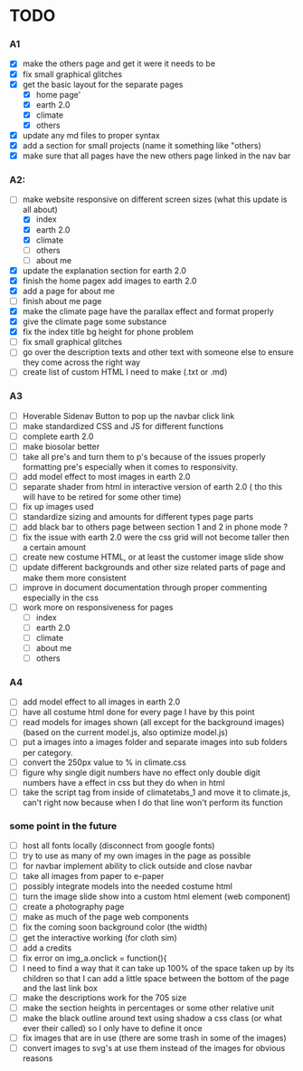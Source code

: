 # TODO

### A1

- [x] make the others page and get it were it needs to be
- [x] fix small graphical glitches
- [x] get the basic layout for the separate pages
  - [x] home page'
  - [x] earth 2.0
  - [x] climate
  - [x] others
- [x] update any md files to proper syntax
- [x] add a section for small projects (name it something like "others)
- [x] make sure that all pages have the new others page linked in the nav bar

### A2:

- [ ] make website responsive on different screen sizes (what this update is all about) 
  - [x]  index
  - [x] earth 2.0
  - [x] climate
  - [ ] others
  - [ ] about me
- [x] update the explanation section for earth 2.0
- [x] finish the home pagex add images to earth 2.0
- [x] add a page for about me
- [ ] finish about me page
- [x] make the climate page have the parallax effect and format properly
- [x] give the climate page some substance  
- [x] fix the index title bg height for phone problem
- [ ] fix small graphical glitches
- [ ] go over the description texts and other text with someone else to ensure they come across the right way
- [ ] create list of custom HTML I need to make (.txt or .md)

### A3

- [ ] Hoverable Sidenav Button to pop up the navbar click link
- [ ] make standardized CSS and JS for different functions
- [ ] complete earth 2.0
- [ ] make biosolar better 
- [ ] take all pre's and turn them to p's because of the issues properly formatting pre's especially when it comes to responsivity.
- [ ] add model effect to most images in earth 2.0
- [ ] separate shader from html in interactive version of earth 2.0 ( tho this will have to be retired for some other time)
- [ ] fix up images used
- [ ] standardize sizing and amounts for different types page parts
- [ ] add black bar to others page between section 1 and 2 in phone mode ?
- [ ] fix the issue with earth 2.0 were the css grid will not become taller then a certain amount
- [ ] create new costume HTML, or at least the customer image slide show
- [ ] update different backgrounds and other size related parts of page and make them more consistent
- [ ] improve in document documentation through proper commenting especially in the css
- [ ] work more on responsiveness for pages
  - [ ] index
  - [ ] earth 2.0
  - [ ] climate
  - [ ] about me
  - [ ] others

### A4

- [ ] add model effect to all images in earth 2.0
- [ ] have all costume html done for every page I have by this point
- [ ] read models for images shown (all except for the background images) (based on the current model.js, also optimize model.js)
- [ ] put a images into a images folder and separate images into sub folders per category.
- [ ] convert the 250px value to % in climate.css
- [ ] figure why single digit numbers have no effect only double digit numbers have a effect in css but they do when in html
- [ ] take the script tag from inside of climatetabs_1 and move it to climate.js, can't right now because when I do that line won't perform its function

### some point in the future

- [ ] host all fonts locally (disconnect from google fonts)
- [ ] try to use as many of my own images in the page as possible
- [ ] for navbar implement ability to click outside and close navbar
- [ ] take all images from paper to e-paper
- [ ] possibly integrate models into the needed costume html 
- [ ] turn the image slide show into a custom html element (web component)
- [ ] create a photography page
- [ ] make as much of the page web components  
- [ ] fix the coming soon background color (the width)
- [ ] get the interactive working (for cloth sim)
- [ ] add a credits
- [ ] fix error on img_a.onclick = function(){
- [ ] I need to find a way that it can take up 100% of the space taken up by its children so that I can add a little space between the bottom of the page and the last link box
- [ ] make the descriptions work for the 705 size
- [ ] make the section heights in percentages or some other relative unit
- [ ] make the black outline around text using shadow a css class (or what ever their called) so I only have to define it once
- [ ] fix images that are in use (there are some trash in some of the images)
- [ ] convert images to svg's at use them instead of the images for obvious reasons
